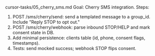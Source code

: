 cursor-tasks/05_cherry_sms.md
Goal: Cherry SMS integration.
Steps:
1) POST /sms/cherry/send: send a templated message to a group_id. Include "Reply STOP to opt out."
2) POST /sms/cherry/webhook: parse inbound STOP/HELP and mark consent state in DB.
3) Add minimal persistence: clients table (id, phone, consent flags, timestamps).
4) Tests: send mocked success; webhook STOP flips consent.
